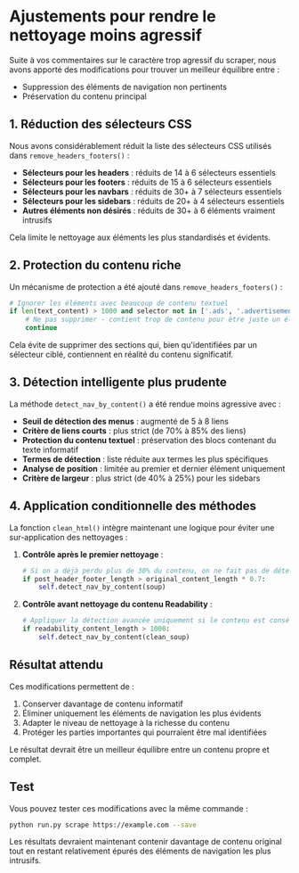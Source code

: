 # Ajustements pour rendre le nettoyage moins agressif

Suite à vos commentaires sur le caractère trop agressif du scraper, nous avons apporté des modifications pour trouver un meilleur équilibre entre :
- Suppression des éléments de navigation non pertinents 
- Préservation du contenu principal

## 1. Réduction des sélecteurs CSS

Nous avons considérablement réduit la liste des sélecteurs CSS utilisés dans `remove_headers_footers()` :

- **Sélecteurs pour les headers** : réduits de 14 à 6 sélecteurs essentiels
- **Sélecteurs pour les footers** : réduits de 15 à 6 sélecteurs essentiels
- **Sélecteurs pour les navbars** : réduits de 30+ à 7 sélecteurs essentiels
- **Sélecteurs pour les sidebars** : réduits de 20+ à 4 sélecteurs essentiels
- **Autres éléments non désirés** : réduits de 30+ à 6 éléments vraiment intrusifs

Cela limite le nettoyage aux éléments les plus standardisés et évidents.

## 2. Protection du contenu riche

Un mécanisme de protection a été ajouté dans `remove_headers_footers()` :
```python
# Ignorer les éléments avec beaucoup de contenu textuel
if len(text_content) > 1000 and selector not in ['.ads', '.advertisement', '.cookie-notice', '.popup', '.modal']:
    # Ne pas supprimer - contient trop de contenu pour être juste un élément de navigation
    continue
```

Cela évite de supprimer des sections qui, bien qu'identifiées par un sélecteur ciblé, contiennent en réalité du contenu significatif.

## 3. Détection intelligente plus prudente

La méthode `detect_nav_by_content()` a été rendue moins agressive avec :

- **Seuil de détection des menus** : augmenté de 5 à 8 liens
- **Critère de liens courts** : plus strict (de 70% à 85% des liens)
- **Protection du contenu textuel** : préservation des blocs contenant du texte informatif
- **Termes de détection** : liste réduite aux termes les plus spécifiques
- **Analyse de position** : limitée au premier et dernier élément uniquement
- **Critère de largeur** : plus strict (de 40% à 25%) pour les sidebars

## 4. Application conditionnelle des méthodes

La fonction `clean_html()` intègre maintenant une logique pour éviter une sur-application des nettoyages :

1. **Contrôle après le premier nettoyage** :
   ```python
   # Si on a déjà perdu plus de 30% du contenu, on ne fait pas de détection avancée
   if post_header_footer_length > original_content_length * 0.7:
       self.detect_nav_by_content(soup)
   ```

2. **Contrôle avant nettoyage du contenu Readability** :
   ```python
   # Appliquer la détection avancée uniquement si le contenu est conséquent
   if readability_content_length > 1000:
       self.detect_nav_by_content(clean_soup)
   ```

## Résultat attendu

Ces modifications permettent de :

1. Conserver davantage de contenu informatif
2. Éliminer uniquement les éléments de navigation les plus évidents
3. Adapter le niveau de nettoyage à la richesse du contenu
4. Protéger les parties importantes qui pourraient être mal identifiées

Le résultat devrait être un meilleur équilibre entre un contenu propre et complet.

## Test

Vous pouvez tester ces modifications avec la même commande :

```bash
python run.py scrape https://example.com --save
```

Les résultats devraient maintenant contenir davantage de contenu original tout en restant relativement épurés des éléments de navigation les plus intrusifs. 